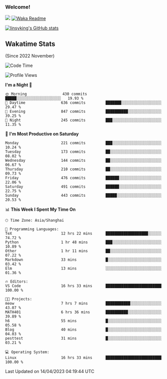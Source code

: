 ### Welcome!

![](https://visitor-badge.glitch.me/badge?page_id=linsyking.linsyking)
[![Waka Readme](https://github.com/linsyking/linsyking/actions/workflows/waka-readme.yml/badge.svg)](https://github.com/linsyking/linsyking/actions/workflows/waka-readme.yml)

[![linsyking's GitHub stats](https://github-readme-stats.vercel.app/api?username=linsyking&show_icons=true&theme=onedark)](https://github.com/anuraghazra/github-readme-stats)

## Wakatime Stats

(Since 2022 November)

<!--START_SECTION:waka-->
![Code Time](http://img.shields.io/badge/Code%20Time-299%20hrs%2022%20mins-blue)

![Profile Views](http://img.shields.io/badge/Profile%20Views-13-blue)

**I'm a Night 🦉** 

```text
🌞 Morning                430 commits         █████░░░░░░░░░░░░░░░░░░░░   19.93 % 
🌆 Daytime                636 commits         ███████░░░░░░░░░░░░░░░░░░   29.47 % 
🌃 Evening                847 commits         ██████████░░░░░░░░░░░░░░░   39.25 % 
🌙 Night                  245 commits         ███░░░░░░░░░░░░░░░░░░░░░░   11.35 % 
```
📅 **I'm Most Productive on Saturday** 

```text
Monday                   221 commits         ███░░░░░░░░░░░░░░░░░░░░░░   10.24 % 
Tuesday                  173 commits         ██░░░░░░░░░░░░░░░░░░░░░░░   08.02 % 
Wednesday                144 commits         ██░░░░░░░░░░░░░░░░░░░░░░░   06.67 % 
Thursday                 210 commits         ██░░░░░░░░░░░░░░░░░░░░░░░   09.73 % 
Friday                   476 commits         ██████░░░░░░░░░░░░░░░░░░░   22.06 % 
Saturday                 491 commits         ██████░░░░░░░░░░░░░░░░░░░   22.75 % 
Sunday                   443 commits         █████░░░░░░░░░░░░░░░░░░░░   20.53 % 
```


📊 **This Week I Spent My Time On** 

```text
🕑︎ Time Zone: Asia/Shanghai

💬 Programming Languages: 
TeX                      12 hrs 22 mins      ███████████████████░░░░░░   74.72 % 
Python                   1 hr 48 mins        ███░░░░░░░░░░░░░░░░░░░░░░   10.89 % 
Other                    1 hr 11 mins        ██░░░░░░░░░░░░░░░░░░░░░░░   07.22 % 
Markdown                 33 mins             █░░░░░░░░░░░░░░░░░░░░░░░░   03.42 % 
Elm                      13 mins             ░░░░░░░░░░░░░░░░░░░░░░░░░   01.36 % 

🔥 Editors: 
VS Code                  16 hrs 33 mins      █████████████████████████   100.00 % 

🐱‍💻 Projects: 
meow                     7 hrs 7 mins        ███████████░░░░░░░░░░░░░░   43.07 % 
MATH401                  6 hrs 36 mins       ██████████░░░░░░░░░░░░░░░   39.89 % 
h6                       55 mins             █░░░░░░░░░░░░░░░░░░░░░░░░   05.58 % 
Blog                     40 mins             █░░░░░░░░░░░░░░░░░░░░░░░░   04.03 % 
pesttest                 31 mins             █░░░░░░░░░░░░░░░░░░░░░░░░   03.21 % 

💻 Operating System: 
Linux                    16 hrs 33 mins      █████████████████████████   100.00 % 
```


 Last Updated on 14/04/2023 04:19:44 UTC
<!--END_SECTION:waka-->
